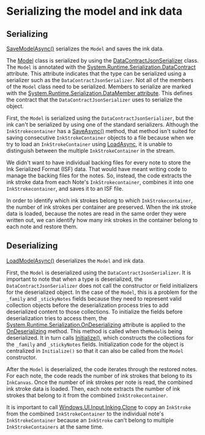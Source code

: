 # Serializing the model and ink data

## Serializing

[SaveModelAsync()](FamilyNotes/App.xaml.cs#L307) serializes the `Model` and saves the ink data.

The [Model](FamilyNotes/Model.cs) class is serialized by using the [DataContractJsonSerializer](https://msdn.microsoft.com/en-us/library/system.runtime.serialization.json.datacontractjsonserializer.aspx) class. The `Model` is annotated with the [System.Runtime.Serialization.DataContract](https://msdn.microsoft.com/en-us/library/system.runtime.serialization.datacontractattribute.aspx) attribute. This attribute indicates that the type can be serialized using a serializer such as the `DataContractJsonSerializer`.
Not all of the members of the `Model` class need to be serialized. Members to serialize are marked with the [System.Runtime.Serialization.DataMember attribute](https://msdn.microsoft.com/en-us/library/system.runtime.serialization.datamemberattribute.aspx). This defines the contract that the `DataContractJsonSerializer` uses to serialize the object.

First, the `Model` is serialized using the `DataContractJsonSerializer`, but the ink can't be serialized by using one of the standard serializers. Although the `InkStrokecontainer` has a [SaveAsync()](https://msdn.microsoft.com/en-us/library/windows/apps/xaml/windows.ui.input.inking.inkstrokecontainer.saveasync.aspx) method, that method isn't suited for saving consecutive `InkStrokeContainer` objects to a file because when we try to load an `InkStrokeContainer` using [LoadAsync](https://msdn.microsoft.com/en-us/library/windows/apps/xaml/windows.ui.input.inking.inkstrokecontainer.loadasync.aspx), it is unable to distinguish between the multiple `InkStrokeContainer` in the stream.

We didn't want to have individual backing files for every note to store the Ink Serialized Format (ISF) data. That would have meant writing code to manage the backing files for the notes. So, instead, the code extracts the ink stroke data from each Note's `InkStrokecontainer`, combines it into one `InkStrokecontainer`, and saves it to an ISF file.

In order to identify which ink strokes belong to which `InkStrokecontainer`, the number of ink strokes per container are preserved. When the ink stroke data is loaded, because the notes are read in the same order they were written out, we can identify how many ink strokes in the container belong to each note and restore them.


## Deserializing

[LoadModelAsync()](FamilyNotes/App.xaml.cs#L367) deserializes the `Model` and ink data.

First, the `Model` is deserialized using the `DataContractJsonSerializer`. It is important to note that when a type is deserialized, the `DataContractJsonSerializer` does not call the constructor or field initializers for the deserialized object. In the case of the `Model`, this is a problem for the `_family` and `_stickyNotes` fields because they need to represent valid collection objects before the deserialization process tries to add deserialized content to those collections.
To initialize the fields before deserialization tries to access them, the [System.Runtime.Serialization.OnDeserializing](https://msdn.microsoft.com/en-us/library/system.runtime.serialization.ondeserializingattribute.aspx) attribute is applied to the [OnDeserializing](FamilyNotes/Model.cs#L214) method. This method is called when the`Model`is being deserialized. It in turn calls [Initialize()](FamilyNotes/Model.cs#L57), which constructs the collections for the `_family` and `_stickyNotes` fields. Initialization code for the object is centralized in `Initialize()` so that it can also be called from the `Model` constructor.

After the `Model` is deserialized, the code iterates through the restored notes. For each note, the code reads the number of ink strokes that belong to its `InkCanvas`. Once the number of ink strokes per note is read, the combined ink stroke data is loaded. Then, each note extracts the number of ink strokes that belong to it from the combined `InkStrokecontainer`.

It is important to call [Windows.UI.Input.Inking.Clone](https://msdn.microsoft.com/en-us/library/windows/apps/windows.ui.input.inking.inkstroke.clone.aspx) to copy an `InkStroke` from the combined `InkStrokeContainer` to the individual note's `InkStrokeContainer` because an `InkStroke` can't belong to multiple `InkStrokeContainers` at the same time.
